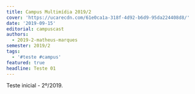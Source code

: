 ```yaml
---
title: Campus Multimídia 2019/2
cover: 'https://ucarecdn.com/61e0ca1a-318f-4d92-b6d9-95da224408d8/'
date: '2019-09-15'
editorial: campuscast
authors:
  - 2019-2-matheus-marques
semester: 2019/2
tags:
  - '#teste #campus'
featured: true
headline: Teste 01
---
```

Teste inicial - 2º/2019.
